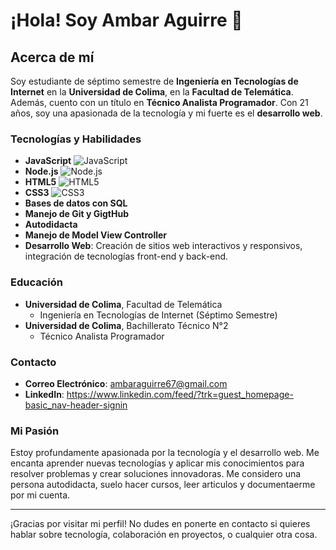 # ¡Hola! Soy Ambar Aguirre 👋

## Acerca de mí

Soy estudiante de séptimo semestre de **Ingeniería en Tecnologías de Internet** en la **Universidad de Colima**, en la **Facultad de Telemática**. Además, cuento con un título en **Técnico Analista Programador**. Con 21 años, soy una apasionada de la tecnología y mi fuerte es el **desarrollo web**. 

### Tecnologías y Habilidades

- **JavaScript** ![JavaScript](https://img.shields.io/badge/-JavaScript-F7DF1C?logo=javascript&logoColor=white)
- **Node.js** ![Node.js](https://img.shields.io/badge/-Node.js-339933?logo=node.js&logoColor=white)
- **HTML5** ![HTML5](https://img.shields.io/badge/-HTML5-E34F26?logo=html5&logoColor=white) 
- **CSS3** ![CSS3](https://img.shields.io/badge/-CSS3-1572B6?logo=css3&logoColor=white)
- **Bases de datos con SQL**
- **Manejo de Git y GigtHub**
- **Autodidacta**
- **Manejo de Model View Controller**
- **Desarrollo Web**: Creación de sitios web interactivos y responsivos, integración de tecnologías front-end y back-end.

### Educación

- **Universidad de Colima**, Facultad de Telemática
  - Ingeniería en Tecnologías de Internet (Séptimo Semestre)
- **Universidad de Colima**, Bachillerato Técnico N°2
  - Técnico Analista Programador 

### Contacto

- **Correo Electrónico**: ambaraguirre67@gmail.com
- **LinkedIn**: https://www.linkedin.com/feed/?trk=guest_homepage-basic_nav-header-signin
  
### Mi Pasión

Estoy profundamente apasionada por la tecnología y el desarrollo web. Me encanta aprender nuevas tecnologías y aplicar mis conocimientos para resolver problemas y crear soluciones innovadoras. Me considero una persona autodidacta, suelo hacer cursos, leer articulos y documentaerme por mi cuenta. 

---

¡Gracias por visitar mi perfil! No dudes en ponerte en contacto si quieres hablar sobre tecnología, colaboración en proyectos, o cualquier otra cosa.
